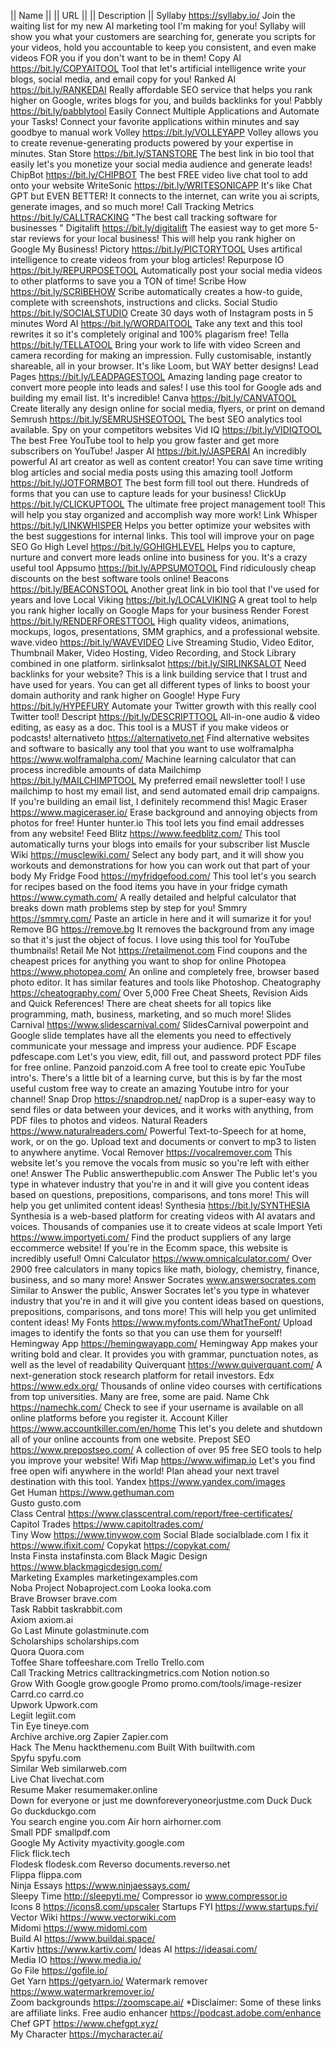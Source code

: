 || Name || || URL ||	|| Description ||
Syllaby	https://syllaby.io/	Join the waiting list for my new AI marketing tool I'm making for you! Syllaby will show you what your customers are searching for, generate you scripts for your videos, hold you accountable to keep you consistent, and even make videos FOR you if you don't want to be in them!
Copy AI	https://bit.ly/COPYAITOOL	Tool that let's artificial intelligence write your blogs, social media, and email copy for you!
Ranked AI	https://bit.ly/RANKEDAI	Really affordable SEO service that helps you rank higher on Google, writes blogs for you, and builds backlinks for you!
Pabbly	https://bit.ly/pabblytool	Easily Connect Multiple Applications and Automate your Tasks! Connect your favorite applications within minutes and say goodbye to manual work
Volley	https://bit.ly/VOLLEYAPP	Volley allows you to create revenue-generating products powered by your expertise in minutes.
Stan Store	https://bit.ly/STANSTORE	The best link in bio tool that easily let's you monetize your social media audience and generate leads!
ChipBot	https://bit.ly/CHIPBOT	The best FREE video live chat tool to add onto your website
WriteSonic	https://bit.ly/WRITESONICAPP	It's like Chat GPT but EVEN BETTER! It connects to the internet, can write you ai scripts, generate images, and so much more!
Call Tracking Metrics 	https://bit.ly/CALLTRACKING	"The best call tracking software for businesses
 "
Digitalift	https://bit.ly/digitalift	The easiest way to get more 5-star reviews for your local business! This will help you rank higher on Google My Business!
Pictory	https://bit.ly/PICTORYTOOL	Uses artifical intelligence to create videos from your blog articles!
Repurpose IO	https://bit.ly/REPURPOSETOOL	Automatically post your social media videos to other platforms to save you a TON of time!
Scribe How	https://bit.ly/SCRIBEHOW	Scribe automatically creates a how-to guide, complete with screenshots, instructions and clicks.
Social Studio	https://bit.ly/SOCIALSTUDIO	Create 30 days woth of Instagram posts in 5 minutes
Word AI	https://bit.ly/WORDAITOOL	Take any text and this tool rewrites it so it's completely original and 100% plagarism free!
Tella	https://bit.ly/TELLATOOL	Bring your work to life with video Screen and camera recording for making an impression. Fully customisable, instantly shareable, all in your browser. It's like Loom, but WAY better designs!
Lead Pages	https://bit.ly/LEADPAGESTOOL	Amazing landing page creator to convert more people into leads and sales! I use this tool for Google ads and building my email list. It's incredible!
Canva	https://bit.ly/CANVATOOL	Create literally any design online for social media, flyers, or print on demand
Semrush	https://bit.ly/SEMRUSHSEOTOOL	The best SEO analytics tool available. Spy on your competitors websites
Vid IQ	https://bit.ly/VIDIQTOOL	The best Free YouTube tool to help you grow faster and get more subscribers on YouTube!
Jasper AI	https://bit.ly/JASPERAI	An incredibly powerful AI art creator as well as content creator! You can save time writing blog articles and social media posts using this amazing tool!
Jotform	https://bit.ly/JOTFORMBOT	The best form fill tool out there. Hundreds of forms that you can use to capture leads for your business!
ClickUp	https://bit.ly/CLICKUPTOOL	The ultimate free project management tool! This will help you stay organized and accomplish way more work!
Link Whisper	https://bit.ly/LINKWHISPER	Helps you better optimize your websites with the best suggestions for internal links. This tool will improve your on page SEO
Go High Level	https://bit.ly/GOHIGHLEVEL	Helps you to capture, nurture and convert more leads online into business for you. It's a crazy useful tool
Appsumo	https://bit.ly/APPSUMOTOOL	Find ridiculously cheap discounts on the best software tools online!
Beacons	https://bit.ly/BEACONSTOOL	Another great link in bio tool that I've used for years and love
Local Viking	https://bit.ly/LOCALVIKING	A great tool to help you rank higher locally on Google Maps for your business
Render Forest	https://bit.ly/RENDERFORESTTOOL	High quality videos, animations, mockups, logos, presentations, SMM graphics, and a professional website.
wave.video	https://bit.ly/WAVEVIDEO	Live Streaming Studio, Video Editor, Thumbnail Maker, Video Hosting, Video Recording, and Stock Library combined in one platform.
sirlinksalot	https://bit.ly/SIRLINKSALOT	Need backlinks for your website? This is a link building service that I trust and have used for years. You can get all different types of links to boost your domain authority and rank higher on Google!
Hype Fury	https://bit.ly/HYPEFURY	Automate your Twitter growth with this really cool Twitter tool!
Descript	https://bit.ly/DESCRIPTTOOL	All-in-one audio & video editing, as easy as a doc. This tool is a MUST if you make videos or podcasts!
alternativeto	https://alternativeto.net	Find alternative websites and software to basically any tool that you want to use
wolframalpha	https://www.wolframalpha.com/	Machine learning calculator that can process incredible amounts of data
Mailchimp	https://bit.ly/MAILCHIMPTOOL	My preferred email newsletter tool! I use mailchimp to host my email list, and send automated email drip campaigns. If you're building an email list, I definitely recommend this!
Magic Eraser	https://www.magiceraser.io/	Erase background and annoying objects from photos for free!
Hunter	hunter.io	This tool lets you find email addresses from any website!
Feed Blitz	https://www.feedblitz.com/	This tool automatically turns your blogs into emails for your subscriber list
Muscle Wiki	https://musclewiki.com/	Select any body part, and it will show you workouts and demonstrations for how you can work out that part of your body
My Fridge Food	https://myfridgefood.com/	This tool let's you search for recipes based on the food items you have in your fridge
cymath	https://www.cymath.com/	A really detailed and helpful calculator that breaks down math problems step by step for you!
Smmry	https://smmry.com/	Paste an article in here and it will sumarize it for you!
Remove BG	https://remove.bg	It removes the background from any image so that it's just the object of focus. I love using this tool for YouTube thumbnails!
Retail Me Not	https://retailmenot.com	Find coupons and the cheapest prices for anything you want to shop for online
Photopea	https://www.photopea.com/	An online and completely free, browser based photo editor. It has similar features and tools like Photoshop.
Cheatography	https://cheatography.com/	Over 5,000 Free Cheat Sheets, Revision Aids and Quick References! There are cheat sheets for all topics like programming, math, business, marketing, and so much more!
Slides Carnival	https://www.slidescarnival.com/	SlidesCarnival powerpoint and Google slide templates have all the elements you need to effectively communicate your message and impress your audience.
PDF Escape	pdfescape.com	Let's you view, edit, fill out, and password protect PDF files for free online.
Panzoid	panzoid.com	A free tool to create epic YouTube intro's. There's a little bit of a learning curve, but this is by far the most useful custom free way to create an amazing Youtube intro for your channel!
Snap Drop	https://snapdrop.net/	napDrop is a super-easy way to send files or data between your devices, and it works with anything, from PDF files to photos and videos.
Natural Readers	https://www.naturalreaders.com/	Powerful Text-to-Speech for at home, work, or on the go. Upload text and documents or convert to mp3 to listen to anywhere anytime.
Vocal Remover	https://vocalremover.com	This website let's you remove the vocals from music so you're left with either one!
Answer The Public	answerthepublic.com	Answer The Public let's you type in whatever industry that you're in and it will give you content ideas based on questions, prepositions, comparisons, and tons more! This will help you get unlimited content ideas!
Synthesia	https://bit.ly/SYNTHESIA	Synthesia is a web-based platform for creating videos with AI avatars and voices. Thousands of companies use it to create videos at scale
Import Yeti	https://www.importyeti.com/	Find the product suppliers of any large eccommerce website! If you're in the Ecomm space, this website is incredibly useful!
Omni Calculator	https://www.omnicalculator.com/	Over 2900 free calculators in many topics like math, biology, chemistry, finance, business, and so many more!
Answer Socrates	www.answersocrates.com	Similar to Answer the public, Answer Socrates let's you type in whatever industry that you're in and it will give you content ideas based on questions, prepositions, comparisons, and tons more! This will help you get unlimited content ideas!
My Fonts	https://www.myfonts.com/WhatTheFont/	Upload images to identify the fonts so that you can use them for yourself!
Hemingway App	https://hemingwayapp.com/	Hemingway App makes your writing bold and clear. It provides you with grammar, punctuation notes, as well as the level of readability
Quiverquant	https://www.quiverquant.com/	A next-generation stock research platform for retail investors.
Edx	https://www.edx.org/	Thousands of online video courses with certifications from top universities. Many are free, some are paid.
Name Chk	https://namechk.com/	Check to see if your username is available on all online platforms before you register it.
Account Killer	https://www.accountkiller.com/en/home	This let's you delete and shutdown all of your online accounts from one website.
Prepost SEO	https://www.prepostseo.com/	A collection of over 95 free SEO tools to help you improve your website!
Wifi Map	https://www.wifimap.io	Let's you find free open wifi anywhere in the world! Plan ahead your next travel destination with this tool.
Yandex	https://www.yandex.com/images	
Get Human	https://www.gethuman.com	
Gusto	gusto.com	
Class Central	https://www.classcentral.com/report/free-certificates/	
Capitol Trades	https://www.capitoltrades.com/	
Tiny Wow	https://www.tinywow.com	
Social Blade	socialblade.com	
I fix it	https://www.ifixit.com/	
Copykat	https://copykat.com/	
Insta Finsta	instafinsta.com	
Black Magic Design	https://www.blackmagicdesign.com/	
Marketing Examples	marketingexamples.com	
Noba Project	Nobaproject.com	
Looka	looka.com	
Brave Browser	brave.com	
Task Rabbit	taskrabbit.com	
Axiom	axiom.ai	
Go Last Minute	golastminute.com	
Scholarships	scholarships.com	
Quora	Quora.com	
Toffee Share	toffeeshare.com	
Trello	Trello.com	
Call Tracking Metrics	calltrackingmetrics.com	
Notion	notion.so	
Grow With Google	grow.google	
Promo	promo.com/tools/image-resizer	
Carrd.co	carrd.co	
Upwork	Upwork.com	
Legiit	legiit.com	
Tin Eye	tineye.com	
Archive	archive.org	
Zapier	Zapier.com	
Hack The Menu	hackthemenu.com	
Built With	builtwith.com	
Spyfu	spyfu.com	
Similar Web	similarweb.com	
Live Chat	livechat.com	
Resume Maker	resumemaker.online	
Down for everyone or just me	downforeveryoneorjustme.com	
Duck Duck Go	duckduckgo.com	
You search engine	you.com	
Air horn	airhorner.com	
Small PDF	smallpdf.com	
Google My Activity	myactivity.google.com	
Flick	flick.tech	
Flodesk	flodesk.com	
Reverso	documents.reverso.net	
Flippa	flippa.com	
Ninja Essays	https://www.ninjaessays.com/	
Sleepy Time	http://sleepyti.me/	
Compressor io	www.compressor.io	
Icons 8	https://icons8.com/upscaler	
Startups FYI	https://www.startups.fyi/	
Vector Wiki	https://www.vectorwiki.com	
Midomi	https://www.midomi.com	
Build AI	https://www.buildai.space/	
Kartiv	https://www.kartiv.com/	
Ideas AI	https://ideasai.com/	
Media IO	https://www.media.io/	
Go File	https://gofile.io/	
Get Yarn	https://getyarn.io/	
Watermark remover	https://www.watermarkremover.io/	
Zoom backgrounds	https://zoomscape.ai/	*Disclaimer: Some of these links are affiliate links.
Free audio enhancer	https://podcast.adobe.com/enhance	
Chef GPT	https://www.chefgpt.xyz/	
My Character	https://mycharacter.ai/	